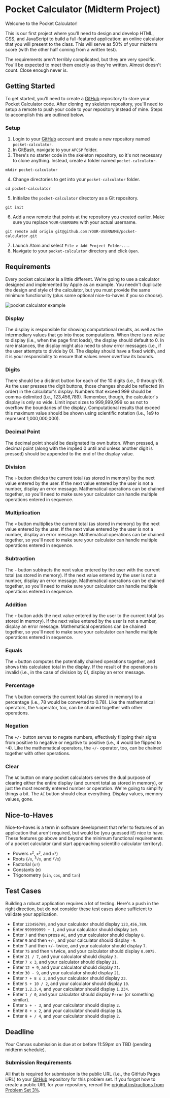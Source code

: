 # Pocket Calculator (Midterm Project)

Welcome to the Pocket Calculator!

This is our first project where you'll need to design and develop HTML, CSS, and JavaScript to build a full-featured application: an online calculator that you will present to the class. This will serve as 50% of your midterm score (with the other half coming from a written test).

The requirements aren't terribly complicated, but they are very specific. You'll be expected to meet them exactly as they're written. Almost doesn't count. Close enough never is.

## Getting Started

To get started, you'll need to create a [GitHub](https://github.com/) repository to store your Pocket Calculator code. After cloning my skeleton repository, you'll need to setup a remote to push your code to your repository instead of mine. Steps to accomplish this are outlined below.

### Setup

01. Login to your [GitHub](https://github.com/) account and create a new repository named `pocket-calculator`.
02. In GitBash, navigate to your `APCSP` folder.
03. There's no starter code in the skeleton repository, so it's not necessary to clone anything. Instead, create a folder named `pocket-calculator`.
```
mkdir pocket-calculator
```
04. Change directories to get into your `pocket-calculator` folder.
```
cd pocket-calculator
```
05. Initialize the `pocket-calculator` directory as a Git repository.
```
git init
```
06. Add a new remote that points at the repository you created earlier. Make sure you replace `YOUR-USERNAME` with your actual username.
```
git remote add origin git@github.com:YOUR-USERNAME/pocket-calculator.git
```
07. Launch Atom and select `File > Add Project Folder...`.
08. Navigate to your `pocket-calculator` directory and click `Open`.

## Requirements

Every pocket calculator is a little different. We're going to use a calculator designed and implemented by Apple as an example. You needn't duplicate the design and style of the calculator, but you must provide the same minimum functionality (plus some optional nice-to-haves if you so choose).

![pocket calculator example](https://www.ucvts.tec.nj.us/cms/lib/NJ03001805/Centricity/domain/760/apcsp-images/pocket-calculator.png)

### Display

The display is responsible for showing computational results, as well as the intermediary values that go into those computations. When there is no value to display (i.e., when the page first loads), the display should default to 0. In rare instances, the display might also need to show error messages (i.e., if the user attempts to divide by 0). The display should have a fixed width, and it is your responsibility to ensure that values never overflow its bounds.

### Digits

There should be a distinct button for each of the 10 digits (i.e., 0 through 9). As the user presses the digit buttons, those changes should be reflected (in order) in the calculator's display. Numbers that exceed 999 should be comma-delimited (i.e., 123,456,789). Remember, though, the calculator's display is only so wide. Limit input sizes to 999,999,999 so as not to overflow the boundaries of the display. Computational results that exceed this maximum value should be shown using scientific notation (i.e., 1e9 to represent 1,000,000,000).

### Decimal Point

The decimal point should be designated its own button. When pressed, a decimal point (along with the implied 0 until and unless another digit is pressed) should be appended to the end of the display value.

### Division

The <code>&divide;</code> button divides the current total (as stored in memory) by the next value entered by the user. If the next value entered by the user is not a number, display an error message. Mathematical operations can be chained together, so you'll need to make sure your calculator can handle multiple operations entered in sequence.

### Multiplication

The <code>&times;</code> button multiplies the current total (as stored in memory) by the next value entered by the user. If the next value entered by the user is not a number, display an error message. Mathematical operations can be chained together, so you'll need to make sure your calculator can handle multiple operations entered in sequence.

### Subtraction

The <code>-</code> button subtracts the next value entered by the user with the current total (as stored in memory). If the next value entered by the user is not a number, display an error message. Mathematical operations can be chained together, so you'll need to make sure your calculator can handle multiple operations entered in sequence.

### Addition

The <code>+</code> button adds the next value entered by the user to the current total (as stored in memory). If the next value entered by the user is not a number, display an error message. Mathematical operations can be chained together, so you'll need to make sure your calculator can handle multiple operations entered in sequence.

### Equals

The <code>=</code> button computes the potentially chained operations together, and shows this calculated total in the display. If the result of the operations is invalid (i.e., in the case of division by 0), display an error message.

### Percentage

The <code>%</code> button converts the current total (as stored in memory) to a percentage (i.e., 78 would be converted to 0.78). Like the mathematical operators, the <code>%</code> operator, too, can be chained together with other operations.

### Negation

The <code>+/-</code> button serves to negate numbers, effectively flipping their signs from positive to negative or negative to positive (i.e., 4 would be flipped to -4). Like the mathematical operators, the <code>+/-</code> operator, too, can be chained together with other operations.

### Clear

The <code>AC</code> button on many pocket calculators serves the dual purpose of clearing either the entire display (and current total as stored in memory), or just the most recently entered number or operation. We're going to simplify things a bit. The <code>AC</code> button should clear everything. Display values, memory values, gone.

## Nice-to-Haves

Nice-to-haves is a term in software development that refer to features of an application that aren't required, but would be (you guessed it!) nice to have. These features go above and beyond the minimum functional requirements of a pocket calculator (and start approaching scientific calculator territory).
* Powers <code>x<sup>2</sup></code>, <code>x<sup>3</sup></code>, and <code>x<sup>y</sup></code>)
* Roots (<code>&#8730;x</code>, <code><sup>3</sup>&#8730;x</code>, and <code><sup>y</sup>&#8730;x</code>)
* Factorial (`x!`)
* Constants (<code>&#960;</code>)
* Trigonometry (`sin`, `cos`, and `tan`)

## Test Cases

Building a robust application requires a lot of testing. Here's a push in the right direction, but do not consider these test cases alone sufficient to validate your application.

* Enter `123456789`, and your calculator should display `123,456,789`.
* Enter `999999999 + 1`, and your calculator should display `1e9`.
* Enter `7` and then press `AC`, and your calculator should display `0`.
* Enter `9` and then `+/-`, and your calculator should display `-9`.
* Enter `7` and then `+/-` twice, and your calculator should display `7`.
* Enter `75` and then `%` twice, and your calculator should display `0.0075`.
* Enter `21 / 7`, and your calculator should display `3`.
* Enter `7 x 3`, and your calculator should display `21`.
* Enter `12 + 9`, and your calculator should display `21`.
* Enter `30 - 9`, and your calculator should display `21`.
* Enter `7 + 8 x 2`, and your calculator should display `23`.
* Enter `5 + 10 / 2`, and your calculator should display `10`.
* Enter `1.2.3.4`, and your calculator should display `1.234`.
* Enter `1 / 0`, and your calculator should display `Error` (or something similar).
* Enter `5 + - 3`, and your calculator should display `2`.
* Enter `8 + x 2`, and your calculator should display `16`.
* Enter `8 + / 4`, and your calculator should display `2`.

## Deadline

Your Canvas submission is due at or before 11:59pm on TBD (pending midterm schedule).

### Submission Requirements

All that is required for submission is the public URL (i.e., the GitHub Pages URL) to your [GitHub](https://github.com/) repository for this problem set. If you forgot how to create a public URL for your repository, reread the [original instructions from Problem Set 3¾](https://canvas.instructure.com/courses/1408038/pages/github-pages?module_item_id=19614011).
